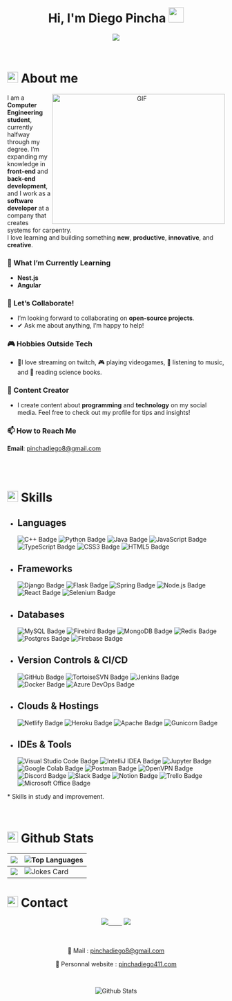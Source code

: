 <h1 align="center"><b>Hi, I'm Diego Pincha </b><img src="https://media.giphy.com/media/hvRJCLFzcasrR4ia7z/giphy.gif" width="35"></h1>

<p align="center">
  <a href="https://github.com/DenverCoder1/readme-typing-svg"><img src="https://readme-typing-svg.herokuapp.com?font=Time+New+Roman&color=cyan&size=25&center=true&vCenter=true&width=600&height=100&lines=Welcome!;Self-taught+Backend+Developer,;Frontend+Enthusiast,;Computer+Science+Student,;Passionate+about+learning+new+technologies..<3"></a>
</p>


<br>

# <img src="https://media.giphy.com/media/hvRJCLFzcasrR4ia7z/giphy.gif" width="25"> <b>About me</b>

<a target="_blank" align="center">
  <img align="right" top="500" height="300" width="400" alt="GIF" src="https://media.giphy.com/media/SWoSkN6DxTszqIKEqv/giphy.gif">
</a>


 I am a **Computer Engineering student**, currently halfway through my degree. I’m expanding my knowledge in **front-end** and **back-end development**, and I work as a **software developer** at a company that creates systems for carpentry.  
I love learning and building something **new**, **productive**, **innovative**, and **creative**.  

### 🌱 What I’m Currently Learning  
- **Nest.js**  
- **Angular** 

### 🤝 Let’s Collaborate!  
- I’m looking forward to collaborating on **open-source projects**.  
- ✔ Ask me about anything, I’m happy to help!  

### 🎮 Hobbies Outside Tech  
- 💜I love streaming on twitch, 🎮 playing videogames, 🎵 listening to music, and 📖 reading science books.

### 👾 Content Creator  
- I create content about **programming** and **technology** on my social media. Feel free to check out my profile for tips and insights!  
  
### 📫 How to Reach Me  
**Email**: pinchadiego8@gmail.com 


<br/>
<br/>

# <img src="https://media2.giphy.com/media/QssGEmpkyEOhBCb7e1/giphy.gif?cid=ecf05e47a0n3gi1bfqntqmob8g9aid1oyj2wr3ds3mg700bl&rid=giphy.gif" width ="25"> <b>Skills</b>

- ## Languages
    ![C++ Badge](https://img.shields.io/badge/C++-%2300599C.svg?logo=c%2B%2B&logoColor=white&style=flat)
    ![Python Badge](https://custom-icon-badges.demolab.com/badge/Python-000.svg?logo=python-colorful)
    ![Java Badge](https://custom-icon-badges.demolab.com/badge/Java-ED8B00.svg?logo=java-colorful)
    ![JavaScript Badge](https://img.shields.io/badge/Javascript*-%23323330.svg?&logo=javascript&logoColor=%23F7DF1E&style=flat)
    ![TypeScript Badge](https://img.shields.io/badge/TypeScript*-3178C6?logo=typescript&logoColor=fff&style=flat)
    ![CSS3 Badge](https://img.shields.io/badge/CSS3*-%231572B6.svg?&logo=css3&logoColor=white&style=flat) 
    ![HTML5 Badge](https://img.shields.io/badge/HTML5*-%23E34F26.svg?&logo=html5&logoColor=white&style=flat) 

- ## Frameworks
    ![Django Badge](https://img.shields.io/badge/Django-%23092E20.svg?&logo=django&logoColor=white&style=flat)
    ![Flask Badge](https://img.shields.io/badge/Flask-%23000.svg?&logo=flask&logoColor=white&style=flat)
    ![Spring Badge](https://img.shields.io/badge/Spring-%236DB33F.svg?&logo=spring&logoColor=white&style=flat)
    ![Node.js Badge](https://img.shields.io/badge/Node.js*-393?logo=nodedotjs&logoColor=fff&style=flat) 
    ![React Badge](https://img.shields.io/badge/React*-%2320232a.svg?&logo=react&logoColor=%2361DAFB&style=flat) 
    ![Selenium Badge](https://img.shields.io/badge/Selenium-43B02A?logo=selenium&logoColor=fff&style=flat)

- ## Databases     
    ![MySQL Badge](https://img.shields.io/badge/MySQL-%2300f.svg?&logo=mysql&logoColor=white&style=flat)
    ![Firebird Badge](https://custom-icon-badges.demolab.com/badge/Firebird-gray.svg?logo=firebird) 
    ![MongoDB Badge](https://img.shields.io/badge/MongoDB-%234ea94b.svg?&logo=mongodb&logoColor=white&style=flat) 
    ![Redis Badge](https://img.shields.io/badge/Redis*-%23DD0031.svg?&logo=redis&logoColor=white&style=flat) 
    ![Postgres Badge](https://img.shields.io/badge/Postgres-%23316192.svg?&logo=postgresql&logoColor=white&style=flat) 
    ![Firebase Badge](https://img.shields.io/badge/Firebase*-%23039BE5.svg?&logo=firebase&style=flat) 

- ## Version Controls & CI/CD
    ![GitHub Badge](https://img.shields.io/badge/GitHub-181717?logo=github&logoColor=fff&style=flat)
    ![TortoiseSVN Badge](https://custom-icon-badges.demolab.com/badge/TortoiseSVN-89A3CC.svg?logo=tortoisesvn&logoColor=fff)
    ![Jenkins Badge](https://img.shields.io/badge/Jenkins-%232C5263.svg?&logo=jenkins&logoColor=white&style=flat) 
    ![Docker Badge](https://img.shields.io/badge/Docker*-2496ED?logo=docker&logoColor=fff&style=flat)
    ![Azure DevOps Badge](https://img.shields.io/badge/Azure%20DevOps-0078D7?logo=azuredevops&logoColor=fff&style=flat)

- ## Clouds & Hostings
    ![Netlify Badge](https://img.shields.io/badge/Netlify-%23000000.svg?&logo=netlify&logoColor=00C7B7&style=flat) 
    ![Heroku Badge](https://img.shields.io/badge/Heroku-%23430098.svg?&logo=heroku&logoColor=white&style=flat) 
    ![Apache Badge](https://img.shields.io/badge/Apache-C71A36?&logo=Apache&logoColor=white&style=flat) 
    ![Gunicorn Badge](https://img.shields.io/badge/Gunicorn-499848?logo=gunicorn&logoColor=fff&style=flat)

- ## IDEs & Tools
    ![Visual Studio Code Badge](https://img.shields.io/badge/Visual%20Studio%20Code-007ACC?logo=visualstudiocode&logoColor=fff&style=flat)
    ![IntelliJ IDEA Badge](https://img.shields.io/badge/IntelliJ%20IDEA-000?logo=intellijidea&logoColor=fff&style=flat)
    ![Jupyter Badge](https://img.shields.io/badge/Jupyter-F37626?logo=jupyter&logoColor=fff&style=flat)
    ![Google Colab Badge](https://img.shields.io/badge/Google%20Colab-F9AB00?logo=googlecolab&logoColor=fff&style=flat)
    ![Postman Badge](https://img.shields.io/badge/Postman-FF6C37?logo=postman&logoColor=fff&style=flat)
    ![OpenVPN Badge](https://img.shields.io/badge/OpenVPN-EA7E20?logo=openvpn&logoColor=fff&style=flat)
    ![Discord Badge](https://img.shields.io/badge/Discord-5865F2?logo=discord&logoColor=fff&style=flat)
    ![Slack Badge](https://img.shields.io/badge/Slack-4A154B?logo=slack&logoColor=fff&style=flat)
    ![Notion Badge](https://img.shields.io/badge/Notion-000?logo=notion&logoColor=fff&style=flat)
    ![Trello Badge](https://img.shields.io/badge/Trello-0052CC?logo=trello&logoColor=fff&style=flat)
    ![Microsoft Office Badge](https://img.shields.io/badge/Microsoft%20Office-D83B01?logo=microsoftoffice&logoColor=fff&style=flat)

\* Skills in study and improvement.

<br/>

# <img src="https://media.giphy.com/media/iY8CRBdQXODJSCERIr/giphy.gif" width="25"> <b>Github Stats</b>

| ![](https://github-readme-stats.vercel.app/api?username=sourabmaity&show_icons=true&bg_color=45,fc00ff,00dbde&title_color=fff&text_color=fff) | ![Top Languages](https://github-readme-stats.vercel.app/api/top-langs/?username=sourabmaity) |
| --- | --- |
| ![](https://github-readme-streak-stats.herokuapp.com/?user=sourabmaity) | ![Jokes Card](https://readme-jokes.vercel.app/api) |



# <img src="https://media.giphy.com/media/LOm7q5P3vCrLUpWnTK/giphy.gif" width="25"> <b>Contact</b>

<div align="center">
<a href="https://www.linkedin.com/in/diego-fernando-pincha-lema-b41a54215/"><img src="https://img.shields.io/badge/-LinkedIn-0a66c2?style=for-the-badge&logo=linkedin&logoColor=fff&labelColor=282828">&nbsp;&nbsp;&nbsp;&nbsp;&nbsp;&nbsp;&nbsp;&nbsp;</a>
<a href="https://github.com/jrmydix"><img src="https://img.shields.io/badge/-Github-f0f6fc?style=for-the-badge&logo=github&logoColor=fff&labelColor=282828"></a>

<br><br>
📧 Mail : pinchadiego8@gmail.com

🔗 Personnal website : [pinchadiego411.com](https://portafolio-pincha.netlify.app/home)

</div><br>
<p align="center">
        <img src="https://raw.githubusercontent.com/bornmay/bornmay/Update/svg/Bottom.svg" alt="Github Stats" />
</p>
